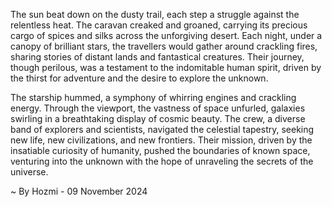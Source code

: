 
The sun beat down on the dusty trail, each step a struggle against the relentless heat. The caravan creaked and groaned, carrying its precious cargo of spices and silks across the unforgiving desert. Each night, under a canopy of brilliant stars, the travellers would gather around crackling fires, sharing stories of distant lands and fantastical creatures. Their journey, though perilous, was a testament to the indomitable human spirit, driven by the thirst for adventure and the desire to explore the unknown.

The starship hummed, a symphony of whirring engines and crackling energy. Through the viewport, the vastness of space unfurled, galaxies swirling in a breathtaking display of cosmic beauty. The crew, a diverse band of explorers and scientists, navigated the celestial tapestry, seeking new life, new civilizations, and new frontiers. Their mission, driven by the insatiable curiosity of humanity, pushed the boundaries of known space, venturing into the unknown with the hope of unraveling the secrets of the universe. 

~ By Hozmi - 09 November 2024
